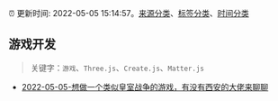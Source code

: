 :alarm_clock: 更新时间: 2022-05-05 15:14:57。[来源分类](../README.md)、[标签分类](../TAGS.md)、[时间分类](../TIMELINE.md)

## 游戏开发


> 关键字：`游戏`、`Three.js`、`Create.js`、`Matter.js`



- [2022-05-05-想做一个类似皇室战争的游戏，有没有西安的大佬来聊聊](https://www.v2ex.com/t/851018) 